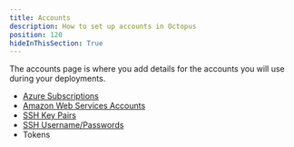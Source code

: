 ```yaml
---
title: Accounts
description: How to set up accounts in Octopus
position: 120
hideInThisSection: True
---
```


The accounts page is where you add details for the accounts you will use during your deployments.

- [Azure Subscriptions](/docs/infrastructure/deployment-targets/azure/index.md)
- [Amazon Web Services Accounts](/docs/infrastructure/accounts/aws/index.md)
- [SSH Key Pairs](/docs/infrastructure/deployment-targets/ssh-targets/ssh-key-pair.md)
- [SSH Username/Passwords](/docs/infrastructure/deployment-targets/ssh-targets/username-and-password.md)
- Tokens
